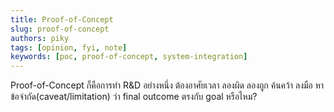 ```yaml
---
title: Proof-of-Concept
slug: proof-of-concept
authors: piky
tags: [opinion, fyi, note]
keywords: [poc, proof-of-concept, system-integration]
---
```

Proof-of-Concept ก็คือการทำ R&D อย่างหนึ่ง
ต้องอาศัยเวลา ลองผิด ลองถูก ค้นคว้า ลงมือ หาข้อจำกัด(caveat/limitation)
ว่า final outcome ตรงกับ goal หรือไหม?